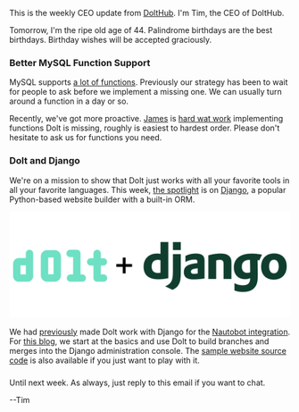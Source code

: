 This is the weekly CEO update from [DoltHub](https://www.dolthub.com/). I'm Tim, the CEO of DoltHub. 

Tomorrow, I'm the ripe old age of 44. Palindrome birthdays are the best birthdays. Birthday wishes will be accepted graciously.

### Better MySQL Function Support

MySQL supports [a lot of functions](https://docs.dolthub.com/sql-reference/sql-support/expressions-functions-operators#functions-and-operators). Previously our strategy has been to wait for people to ask before we implement a missing one. We can usually turn around a function in a day or so. 

Recently, we've got more proactive. [James](https://www.dolthub.com/team#james) is [hard wat work](https://www.dolthub.com/blog/2024-01-29-sql-improvement/) implementing functions Dolt is missing, roughly is easiest to hardest order. Please don't hesitate to ask us for functions you need.

### Dolt and Django

We're on a mission to show that Dolt just works with all your favorite tools in all your favorite languages. This week, [the spotlight](https://www.dolthub.com/blog/2024-01-31-dolt-django/) is on [Django](https://www.djangoproject.com/), a popular Python-based website builder with a built-in ORM. 

[![Dolt + Django](../images/dolt-django.png)](https://www.dolthub.com/blog/2024-01-31-dolt-django/)

We had [previously](https://www.dolthub.com/blog/?q=django) made Dolt work with Django for the [Nautobot integration](https://www.dolthub.com/blog/2021-09-24-announcing-nautobot-on-dolt/). For [this blog](https://www.dolthub.com/blog/2024-01-31-dolt-django/), we start at the basics and use Dolt to build branches and merges into the Django administration console. The [sample website source code](https://github.com/dolthub/dolt_django) is also available if you just want to play with it.

### 



Until next week. As always, just reply to this email if you want to chat.

--Tim